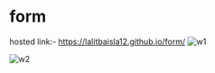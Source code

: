 # form
hosted link:- https://lalitbaisla12.github.io/form/
![w1](https://github.com/Lalitbaisla12/form/assets/129730898/9e38258f-788b-4923-a8f8-638363b2698a)

![w2](https://github.com/Lalitbaisla12/form/assets/129730898/3b324e92-c041-466b-b6da-6b030f1cbc5a)

